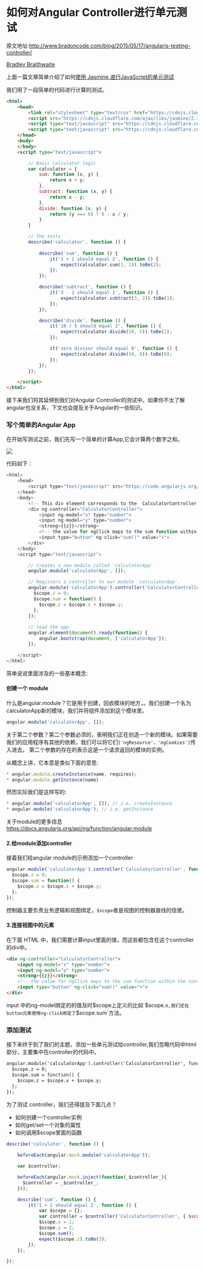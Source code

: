 # 如何对Angular Controller进行单元测试
原文地址:http://www.bradoncode.com/blog/2015/05/17/angularjs-testing-controller/

 [Bradley Braithwaite ](http://www.bradoncode.com/about)

上面一篇文章简单介绍了如何[使用 Jasmine 进行JavaScript的单元测试](http://www.jackpu.com/yi-kai-shi-dui-angular-appjin-xing-dan-yuan-ce-shi-1/)

我们用了一段简单的代码进行计算的测试。
``` html
<html>
	<head>
		<link rel="stylesheet" type="text/css" href="https://cdnjs.cloudflare.com/ajax/libs/jasmine/2.3.3/jasmine.min.css">
		<script src="https://cdnjs.cloudflare.com/ajax/libs/jasmine/2.3.3/jasmine.min.js"></script>
		<script type="text/javascript" src="https://cdnjs.cloudflare.com/ajax/libs/jasmine/2.3.3/jasmine-html.min.js"></script>
		<script type="text/javascript" src="https://cdnjs.cloudflare.com/ajax/libs/jasmine/2.3.3/boot.min.js"></script>
	</head>
	<body>
	</body>
	<script type="text/javascript">

		// Basic calculator logic
		var calculator = {
			sum: function (x, y) {
				return x + y;
			},
			subtract: function (x, y) {
				return x - y;
			},
			divide: function (x, y) {
				return (y === 0) ? 0 : x / y;
			}
		}

		// The tests
		describe('calculator', function () {
			
			describe('sum', function () {
				it('1 + 1 should equal 2', function () {
					expect(calculator.sum(1, 1)).toBe(2);
				});	
			});

			describe('subtract', function () {
				it('3 - 2 should equal 1', function () {
					expect(calculator.subtract(3, 2)).toBe(1);
				});
			});

			describe('divide', function () {
				it('10 / 5 should equal 2', function () {
					expect(calculator.divide(10, 5)).toBe(2);
				});

				it('zero divisor should equal 0', function () {
					expect(calculator.divide(10, 0)).toBe(0);
				});
			});
		});

	</script>
</html>
```

接下来我们将其延伸到我们对Angular Controller的测试中。如果你不太了解angular也没关系，下文也会提及关于Angular的一些知识。

### 写个简单的Angular App

在开始写测试之前，我们先写一个简单的计算App,它会计算两个数字之和。

<img src="http://www.bradoncode.com/assets/posts/2015/angular-calc.gif" />

代码如下：
``` js
<html>
	<head>
		<script type="text/javascript" src="https://code.angularjs.org/1.4.0-rc.2/angular.min.js"></script>
	</head>
	<body>
		<!-- This div element corresponds to the  CalculatorController we created via the JavaScript-->
		<div ng-controller="CalculatorController">
			<input ng-model="x" type="number">
			<input ng-model="y" type="number">
			<strong>{{z}}</strong>
			<!-- the value for ngClick maps to the sum function within the controller body -->
			<input type="button" ng-click="sum()" value="+">
		</div>
	</body>
	<script type="text/javascript">

		// Creates a new module called 'calculatorApp'
		angular.module('calculatorApp', []);

		// Registers a controller to our module 'calculatorApp'.
		angular.module('calculatorApp').controller('CalculatorController', function CalculatorController($scope) {
		  $scope.z = 0;
		  $scope.sum = function() {
		    $scope.z = $scope.x + $scope.y;
		  };
		});
		
		// load the app
		angular.element(document).ready(function() {
   			angular.bootstrap(document, ['calculatorApp']);
		});

	</script>
</html>
```
简单说说里面涉及的一些基本概念:

#### 创建一个 module
什么是angular.module？它是用于创建，回收模块的地方，。我们创建一个名为calculatorApp新的模块，我们并将组件添加到这个模块里。

``` js
angular.module('calculatorApp', []);

```

关于第二个参数？第二个参数必须的，表明我们正在创造一个新的模块。如果需要我们的应用程序有其他的依赖，我们可以将它们`['ngResource'，'ngCookies']`传入进去。
第二个参数的存在的表示这是一个请求返回的模块的实例。

从概念上讲，它本意是类似下面的意思:
``` js
* angular.module.createInstance(name, requires);
* angular.module.getInstance(name)
```

然而实际我们是这样写的:

``` js 
* angular.module('calculatorApp', []); // i.e. createInstance
* angular.module('calculatorApp'); // i.e. getInstance
```
关于module的更多信息 https://docs.angularjs.org/api/ng/function/angular.module

#### 2.给module添加controller

接着我们给angular module的示例添加一个controller

``` js
angular.module('calculatorApp').controller('CalculatorController', function CalculatorController($scope) {
  $scope.z = 0;
  $scope.sum = function() {
    $scope.z = $scope.x + $scope.y;
  };
});
```
控制器主要负责业务逻辑和视图绑定，`$scope`者是视图的控制器直线的信使。

#### 3.连接视图中的元素
在下面 HTML 中，我们需要计算input里面的值，而这些都包含在这个controller的div中。

``` html
<div ng-controller="CalculatorController">
	<input ng-model="x" type="number">
	<input ng-model="y" type="number">
	<strong>{{z}}</strong>
	<!-- the value for ngClick maps to the sum function within the controller body -->
	<input type="button" ng-click="sum()" value="+">
</div>
```

input 中的ng-model绑定的的值及时$scope上定义的比如`$scope.x`,我们还在button元素使用ng-click绑定了`$scope.sum`方法。

### 添加测试

接下来终于到了我们的主题，添加一些单元测试给controller,我们忽略代码中html部分，主要集中在controller的代码中。

``` html
angular.module('calculatorApp').controller('CalculatorController', function CalculatorController($scope) {
  $scope.z = 0;
  $scope.sum = function() {
    $scope.z = $scope.x + $scope.y;
  };
});
```

为了测试 controller，我们还得提及下面几点？
+ 如何创建一个controller实例
+ 如何get/set一个对象的属性
+ 如何调用$scope里面的函数

``` js
describe('calculator', function () {
		
	beforeEach(angular.mock.module('calculatorApp'));

	var $controller;

	beforeEach(angular.mock.inject(function(_$controller_){
	  $controller = _$controller_;
	}));

	describe('sum', function () {
		it('1 + 1 should equal 2', function () {
			var $scope = {};
			var controller = $controller('CalculatorController', { $scope: $scope });
			$scope.x = 1;
			$scope.y = 2;
			$scope.sum();
			expect($scope.z).toBe(3);
		});	
	});

});
```





